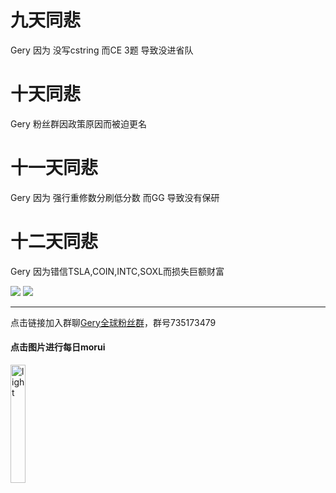 <!--# Gery 主站-->

# 九天同悲
Gery 因为 没写cstring 而CE 3题 导致没进省队
# 十天同悲
Gery 粉丝群因政策原因而被迫更名
# 十一天同悲
Gery 因为 强行重修数分刷低分数 而GG 导致没有保研
# 十二天同悲
Gery 因为错信TSLA,COIN,INTC,SOXL而损失巨额财富

![](assets/tp.png)
![](assets/rrtp.jpg)

----

点击链接加入群聊[Gery全球粉丝群](https://jq.qq.com/?_wv=1027&k=5C6CONJ)，群号735173479

#### 点击图片进行每日morui

<a href="http://orz.gery.top"><img src="amWiki/images/lightgery.png"  width="22%" alt="light"/>
